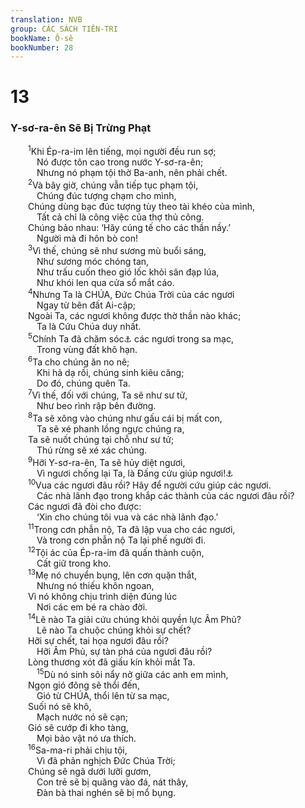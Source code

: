 ```yaml
---
translation: NVB
group: CÁC SÁCH TIÊN-TRI
bookName: Ô-sê 
bookNumber: 28
---
```


<div class="title"><h1>13</h1><h3>Y-sơ-ra-ên Sẽ Bị Trừng Phạt </h3></div>
<span class="verse os_13_1">  <sup>1</sup>Khi Ép-ra-im lên tiếng, mọi người đều run sợ; <br/>   Nó được tôn cao trong nước Y-sơ-ra-ên; <br/>   Nhưng nó phạm tội thờ Ba-anh, nên phải chết. <br/></span>
<span class="verse os_13_2">  <sup>2</sup>Và bây giờ, chúng vẫn tiếp tục phạm tội, <br/>   Chúng đúc tượng chạm cho mình, <br/>  Chúng dùng bạc đúc tượng tùy theo tài khéo của mình, <br/>   Tất cả chỉ là công việc của thợ thủ công. <br/>  Chúng bảo nhau: ‘Hãy cúng tế cho các thần nầy.’ <br/>   Người mà đi hôn bò con! <br/></span>
<span class="verse os_13_3">  <sup>3</sup>Vì thế, chúng sẽ như sương mù buổi sáng, <br/>   Như sương móc chóng tan, <br/>   Như trấu cuốn theo gió lốc khỏi sân đạp lúa, <br/>   Như khói len qua cửa sổ mắt cáo. <br/></span>
<span class="verse os_13_4">  <sup>4</sup>Nhưng Ta là CHÚA, Đức Chúa Trời của các ngươi <br/>   Ngay từ bên đất Ai-cập; <br/>  Ngoài Ta, các ngươi không được thờ thần nào khác; <br/>   Ta là Cứu Chúa duy nhất. <br/></span>
<span class="verse os_13_5">  <sup>5</sup>Chính Ta đã chăm sóc<a data-toggle="tooltip" data-placement="bottom" title="Nt: ‘biết.’ Hy-lạp và Sy-ri: ‘cho các ngươi ăn.’">⚓</a> các ngươi trong sa mạc, <br/>   Trong vùng đất khô hạn. <br/></span>
<span class="verse os_13_6">  <sup>6</sup>Ta cho chúng ăn no nê; <br/>   Khi hả dạ rồi, chúng sinh kiêu căng; <br/>   Do đó, chúng quên Ta. <br/></span>
<span class="verse os_13_7">  <sup>7</sup>Vì thế, đối với chúng, Ta sẽ như sư tử, <br/>   Như beo rình rập bên đường. <br/></span>
<span class="verse os_13_8">  <sup>8</sup>Ta sẽ xông vào chúng như gấu cái bị mất con, <br/>   Ta sẽ xé phanh lồng ngực chúng ra, <br/>  Ta sẽ nuốt chúng tại chỗ như sư tử; <br/>   Thú rừng sẽ xé xác chúng. <br/></span>
<span class="verse os_13_9">  <sup>9</sup>Hỡi Y-sơ-ra-ên, Ta sẽ hủy diệt ngươi, <br/>   Vì ngươi chống lại Ta, là Đấng cứu giúp ngươi!<a data-toggle="tooltip" data-placement="bottom" title="Hy-lạp và Sy-ri: ‘ai sẽ cứu giúp ngươi?’">⚓</a><br/></span>
<span class="verse os_13_10">  <sup>10</sup>Vua các ngươi đâu rồi? Hãy để người cứu giúp các ngươi. <br/>   Các nhà lãnh đạo trong khắp các thành của các ngươi đâu rồi? <br/>  Các ngươi đã đòi cho được: <br/>   ‘Xin cho chúng tôi vua và các nhà lãnh đạo.’ <br/></span>
<span class="verse os_13_11">  <sup>11</sup>Trong cơn phẫn nộ, Ta đã lập vua cho các ngươi, <br/>   Và trong cơn phẫn nộ Ta lại phế người đi. <br/></span>
<span class="verse os_13_12">  <sup>12</sup>Tội ác của Ép-ra-im đã quấn thành cuộn, <br/>   Cất giữ trong kho. <br/></span>
<span class="verse os_13_13">  <sup>13</sup>Mẹ nó chuyển bụng, lên cơn quặn thắt, <br/>   Nhưng nó thiếu khôn ngoan, <br/>  Vì nó không chịu trình diện đúng lúc <br/>   Nơi các em bé ra chào đời. <br/></span>
<span class="verse os_13_14">  <sup>14</sup>Lẽ nào Ta giải cứu chúng khỏi quyền lực Âm Phủ? <br/>   Lẽ nào Ta chuộc chúng khỏi sự chết? <br/>  Hỡi sự chết, tai họa ngươi đâu rồi? <br/>   Hỡi Âm Phủ, sự tàn phá của ngươi đâu rồi? <br/>  Lòng thương xót đã giấu kín khỏi mắt Ta. <br/></span>
<span class="verse os_13_15">   <sup>15</sup>Dù nó sinh sôi nẩy nở giữa các anh em mình, <br/>  Ngọn gió đông sẽ thổi đến, <br/>   Gió từ CHÚA, thổi lên từ sa mạc, <br/>  Suối nó sẽ khô, <br/>   Mạch nước nó sẽ cạn; <br/>  Gió sẽ cướp đi kho tàng, <br/>   Mọi bảo vật nó ưa thích. <br/></span>
<span class="verse os_13_16">  <sup>16</sup>Sa-ma-ri phải chịu tội, <br/>   Vì đã phản nghịch Đức Chúa Trời; <br/>  Chúng sẽ ngã dưới lưỡi gươm, <br/>   Con trẻ sẽ bị quăng vào đá, nát thây, <br/>   Đàn bà thai nghén sẽ bị mổ bụng. <br/></span>
